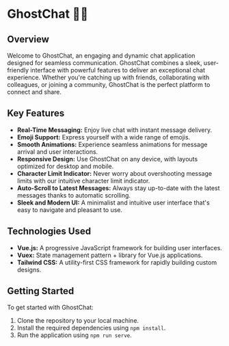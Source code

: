 # GhostChat 👻💬

## Overview
Welcome to GhostChat, an engaging and dynamic chat application designed for seamless communication. GhostChat combines a sleek, user-friendly interface with powerful features to deliver an exceptional chat experience. Whether you're catching up with friends, collaborating with colleagues, or joining a community, GhostChat is the perfect platform to connect and share.

## Key Features
- **Real-Time Messaging:** Enjoy live chat with instant message delivery.
- **Emoji Support:** Express yourself with a wide range of emojis.
- **Smooth Animations:** Experience seamless animations for message arrival and user interactions.
- **Responsive Design:** Use GhostChat on any device, with layouts optimized for desktop and mobile.
- **Character Limit Indicator:** Never worry about overshooting message limits with our intuitive character limit indicator.
- **Auto-Scroll to Latest Messages:** Always stay up-to-date with the latest messages thanks to automatic scrolling.
- **Sleek and Modern UI:** A minimalist and intuitive user interface that's easy to navigate and pleasant to use.

## Technologies Used
- **Vue.js:** A progressive JavaScript framework for building user interfaces.
- **Vuex:** State management pattern + library for Vue.js applications.
- **Tailwind CSS:** A utility-first CSS framework for rapidly building custom designs.

## Getting Started
To get started with GhostChat:
1. Clone the repository to your local machine.
2. Install the required dependencies using `npm install`.
3. Run the application using `npm run serve`.